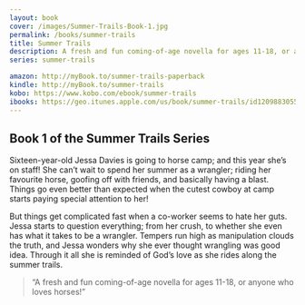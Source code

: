 ```yaml
---
layout: book
cover: /images/Summer-Trails-Book-1.jpg 
permalink: /books/summer-trails
title: Summer Trails
description: A fresh and fun coming-of-age novella for ages 11-18, or anyone who loves horses!
series: summer-trails

amazon: http://myBook.to/summer-trails-paperback
kindle: http://myBook.to/summer-trails
kobo: https://www.kobo.com/ebook/summer-trails
ibooks: https://geo.itunes.apple.com/us/book/summer-trails/id1209883055?mt=11&at=1001luwG
---
```


## Book 1 of the Summer Trails Series

Sixteen-year-old Jessa Davies is going to horse camp; and this year
she’s on staff! She can’t wait to spend her summer as a wrangler; riding
her favourite horse, goofing off with friends, and basically having a
blast. Things go even better than expected when the cutest cowboy at
camp starts paying special attention to her!
 
But things get complicated fast when a co-worker seems to hate her guts.
Jessa starts to question everything; from her crush, to whether she even
has what it takes to be a wrangler. Tempers run high as manipulation
clouds the truth, and Jessa wonders why she ever thought wrangling was
good idea. Through it all she is reminded of God’s love as she rides along
the summer trails.
 
> “A fresh and fun coming-of-age novella for ages 11-18, or anyone who
> loves horses!”

